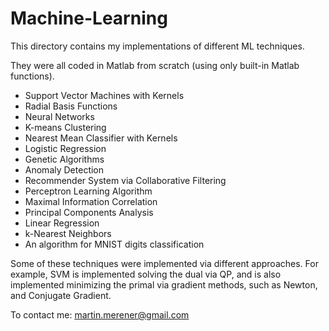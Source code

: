 Machine-Learning
================

This directory contains my implementations of different ML techniques. 

They were all coded in Matlab from scratch (using only built-in Matlab functions).

- Support Vector Machines with Kernels
- Radial Basis Functions
- Neural Networks
- K-means Clustering
- Nearest Mean Classifier with Kernels
- Logistic Regression
- Genetic Algorithms
- Anomaly Detection
- Recommender System via Collaborative Filtering
- Perceptron Learning Algorithm
- Maximal Information Correlation
- Principal Components Analysis
- Linear Regression
- k-Nearest Neighbors
- An algorithm for MNIST digits classification

Some of these techniques were implemented via different approaches. For example, SVM is implemented solving the dual via QP, and is also implemented minimizing the primal via gradient methods, such as Newton, and Conjugate Gradient.




To contact me: martin.merener@gmail.com
